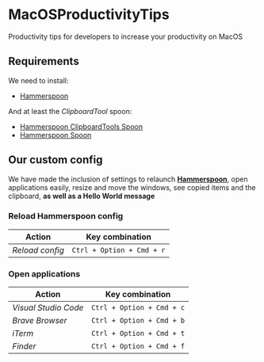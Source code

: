 # MacOSProductivityTips
Productivity tips for developers to increase your productivity on MacOS

## Requirements
We need to install:
- [Hammerspoon](https://www.hammerspoon.org)

And at least the *ClipboardTool* spoon:
- [Hammerspoon ClipboardTools Spoon](https://www.hammerspoon.org/Spoons/ClipboardTool.html)
- [Hammerspoon Spoon](https://www.hammerspoon.org/Spoons/)

## Our custom config
We have made the inclusion of settings to relaunch **[Hammerspoon](https://www.hammerspoon.org)**, open applications easily, resize and move the windows, see copied items and the clipboard, **as well as a Hello World message** 

### Reload Hammerspoon config
<table>
  <thead>
    <tr>
      <th>Action</th>
      <th>Key combination</th>
    </tr>
  </thead>
  <tbody>
    <tr>
      <td><i>Reload config</i></td>
      <td><code>Ctrl + Option + Cmd + r</code></td>
    </tr>
  </tbody>
</table>

### Open applications
<table>
  <thead>
    <tr>
      <th>Action</th>
      <th>Key combination</th>
    </tr>
  </thead>
  <tbody>
    <tr>
      <td><i>Visual Studio Code</i></td>
      <td><code>Ctrl + Option + Cmd + c</code></td>
    </tr>
    <tr>
      <td><i>Brave Browser</i></td>
      <td><code>Ctrl + Option + Cmd + b</code></td>
    </tr>
    <tr>
      <td><i>iTerm</i></td>
      <td><code>Ctrl + Option + Cmd + t</code></td>
    </tr>
    <tr>
      <td><i>Finder</i></td>
      <td><code>Ctrl + Option + Cmd + f</code></td>
    </tr>
  </tbody>
</table>
